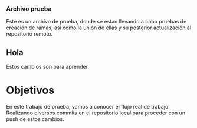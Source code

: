 ### Archivo prueba

Este es un archivo de prueba, donde se estan llevando a cabo pruebas de creación de ramas, así como la unión de ellas y su posterior actualización al repositorio remoto.

## Hola

Estos cambios son para aprender.

# Objetivos

En este trabajo de prueba, vamos a conocer el flujo real de trabajo. Realizando diversos commits en el repositorio local para proceder con un push de estos cambios.